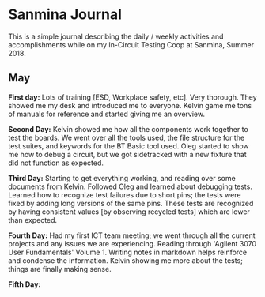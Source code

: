 # Sanmina Journal

This is a simple journal describing the daily / weekly activities and accomplishments while on my In-Circuit Testing Coop at Sanmina, Summer 2018.

## May

**First day:** Lots of training [ESD, Workplace safety, etc]. Very thorough. They showed me my desk and introduced me to everyone. Kelvin game me tons of manuals for reference and started giving me an overview.

**Second Day:** Kelvin showed me how all the components work together to test the boards. We went over all the tools used, the file structure for the test suites, and keywords for the BT Basic tool used. Oleg started to show me how to debug a circuit, but we got sidetracked with a new fixture that did not function as expected.

**Third Day:** Starting to get everything working, and reading over some documents from Kelvin. Followed Oleg and learned about debugging tests. Learned how to recognize test failures due to short pins; the tests were fixed by adding long versions of the same pins. These tests are recognized by having consistent values [by observing recycled tests] which are lower than expected.

**Fourth Day:** Had my first ICT team meeting; we went through all the current projects and any issues we are experiencing. Reading through 'Agilent 3070 User Fundamentals' Volume 1. Writing notes in markdown helps reinforce and condense the information. Kelvin showing me more about the tests; things are finally making sense.

**Fifth Day:**